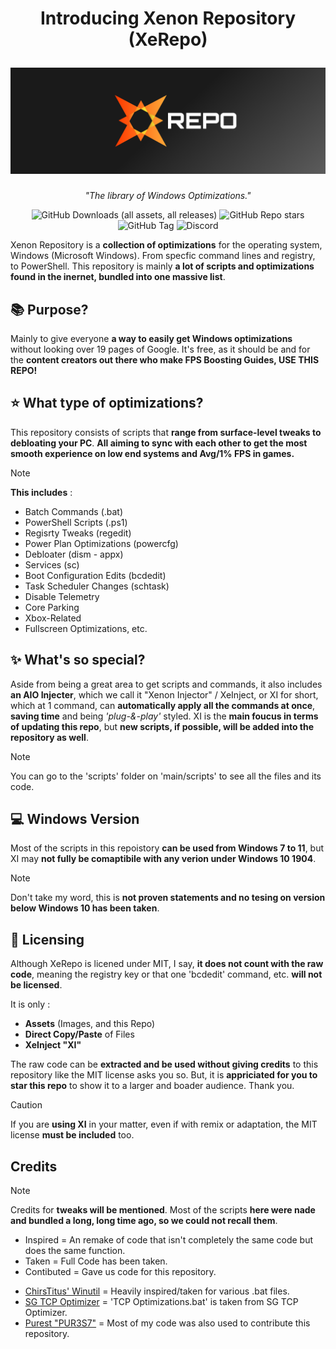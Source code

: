 <h1 align="center">

**Introducing Xenon Repository (XeRepo)**

<img src="images/xerepo.png" alt="XeRepo" width="1100">

</h1>

<div align="center">

*"The library of Windows Optimizations."*

![GitHub Downloads (all assets, all releases)](https://img.shields.io/github/downloads/xeproject/xerepo/total?style=for-the-badge&color=lightblue)
![GitHub Repo stars](https://img.shields.io/github/stars/xeproject/xerepo?style=for-the-badge&color=gold)
![GitHub Tag](https://img.shields.io/github/v/tag/xeproject/xerepo?include_prereleases&sort=semver&style=for-the-badge&label=XI%20Version&color=Lightgreen)
![Discord](https://img.shields.io/discord/1351857871838777374?style=for-the-badge&logo=discord&logoColor=white&label=Join%20Us&color=%235865F2&link=https://discord.gg/XyXctdthVZ)

</div>

Xenon Repository is a **collection of optimizations** for the operating system, Windows (Microsoft Windows). From specfic command lines and registry, to PowerShell. This repository is mainly **a lot of scripts and optimizations found in the inernet, bundled into one massive list**.

## 📚 Purpose?
Mainly to give everyone **a way to easily get Windows optimizations** without looking over 19 pages of Google. It's free, as it should be and for the **content creators out there who make FPS Boosting Guides, USE THIS REPO!**

## ⭐ What type of optimizations?
This repository consists of scripts that **range from surface-level tweaks to debloating your PC**. **All aiming to sync with each other to get the most smooth experience on low end systems and Avg/1% FPS in games.**

> [!NOTE]
> **This includes** :
> - Batch Commands (.bat)
> - PowerShell Scripts (.ps1)
> - Regisrty Tweaks (regedit)
> - Power Plan Optimizations (powercfg)
> - Debloater (dism - appx)
> - Services (sc)
> - Boot Configuration Edits (bcdedit)
> - Task Scheduler Changes (schtask)
> - Disable Telemetry
> - Core Parking
> - Xbox-Related
> - Fullscreen Optimizations,
> etc.

## ✨ What's so special?
Aside from being a great area to get scripts and commands, it also includes **an AIO Injecter**, which we call it "Xenon Injector" / XeInject, or XI for short, which at 1 command, can **automatically apply all the commands at once**, **saving time** and being _'plug-&-play'_ styled. XI is the **main foucus in terms of updating this repo**, but **new scripts, if possible, will be added into the repository as well**.

> [!NOTE]
> You can go to the 'scripts' folder on 'main/scripts' to see all the files and its code.

## 💻 Windows Version
Most of the scripts in this repoistory **can be used from Windows 7 to 11**, but XI may **not fully be comaptibile with any verion under Windows 10 1904**.

> [!NOTE]
> Don't take my word, this is **not proven statements and no tesing on version below Windows 10 has been taken**.

## 📝 Licensing
Although XeRepo is licened under MIT, I say, **it does not count with the raw code**, meaning the registry key or that one 'bcdedit' command, etc. **will not be licensed**.

It is only :
- **Assets** (Images, and this Repo)
- **Direct Copy/Paste** of Files
- **XeInject "XI"**

The raw code can be **extracted and be used without giving credits** to this repository like the MIT license asks you so. But, it is **appriciated for you to star this repo** to show it to a larger and boader audience. Thank you.

> [!CAUTION]
> If you are **using XI** in your matter, even if with remix or adaptation, the MIT license **must be included** too.

## Credits

> [!NOTE]
> Credits for **tweaks will be mentioned**. Most of the scripts **here were nade and bundled a long, long time ago, so we could not recall them**.
> - Inspired = An remake of code that isn't completely the same code but does the same function.
> - Taken = Full Code has been taken.
> - Contibuted = Gave us code for this repository.

- [ChirsTitus' Winutil](https://github.com/ChrisTitusTech/winutil) = Heavily inspired/taken for various .bat files.
- [SG TCP Optimizer](https://www.speedguide.net/downloads.php) = 'TCP Optimizations.bat' is taken from SG TCP Optimizer.
- [Purest "PUR3S7"](https://www.github.com/PUR3S7) = Most of my code was also used to contribute this repository.
